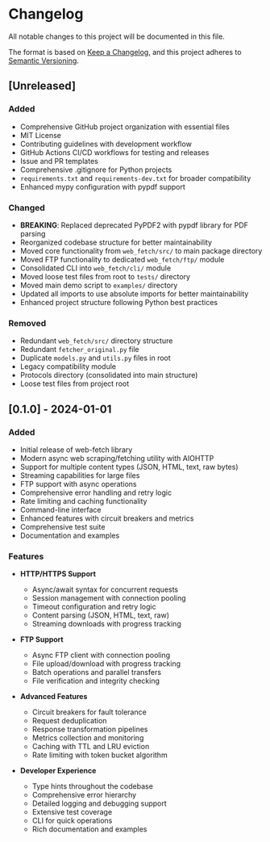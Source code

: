 # Changelog

All notable changes to this project will be documented in this file.

The format is based on [Keep a Changelog](https://keepachangelog.com/en/1.0.0/),
and this project adheres to [Semantic Versioning](https://semver.org/spec/v2.0.0.html).

## [Unreleased]

### Added
- Comprehensive GitHub project organization with essential files
- MIT License
- Contributing guidelines with development workflow
- GitHub Actions CI/CD workflows for testing and releases
- Issue and PR templates
- Comprehensive .gitignore for Python projects
- `requirements.txt` and `requirements-dev.txt` for broader compatibility
- Enhanced mypy configuration with pypdf support

### Changed
- **BREAKING**: Replaced deprecated PyPDF2 with pypdf library for PDF parsing
- Reorganized codebase structure for better maintainability
- Moved core functionality from `web_fetch/src/` to main package directory
- Moved FTP functionality to dedicated `web_fetch/ftp/` module
- Consolidated CLI into `web_fetch/cli/` module
- Moved loose test files from root to `tests/` directory
- Moved main demo script to `examples/` directory
- Updated all imports to use absolute imports for better maintainability
- Enhanced project structure following Python best practices

### Removed
- Redundant `web_fetch/src/` directory structure
- Redundant `fetcher_original.py` file
- Duplicate `models.py` and `utils.py` files in root
- Legacy compatibility module
- Protocols directory (consolidated into main structure)
- Loose test files from project root

## [0.1.0] - 2024-01-01

### Added
- Initial release of web-fetch library
- Modern async web scraping/fetching utility with AIOHTTP
- Support for multiple content types (JSON, HTML, text, raw bytes)
- Streaming capabilities for large files
- FTP support with async operations
- Comprehensive error handling and retry logic
- Rate limiting and caching functionality
- Command-line interface
- Enhanced features with circuit breakers and metrics
- Comprehensive test suite
- Documentation and examples

### Features
- **HTTP/HTTPS Support**
  - Async/await syntax for concurrent requests
  - Session management with connection pooling
  - Timeout configuration and retry logic
  - Content parsing (JSON, HTML, text, raw)
  - Streaming downloads with progress tracking

- **FTP Support**
  - Async FTP client with connection pooling
  - File upload/download with progress tracking
  - Batch operations and parallel transfers
  - File verification and integrity checking

- **Advanced Features**
  - Circuit breakers for fault tolerance
  - Request deduplication
  - Response transformation pipelines
  - Metrics collection and monitoring
  - Caching with TTL and LRU eviction
  - Rate limiting with token bucket algorithm

- **Developer Experience**
  - Type hints throughout the codebase
  - Comprehensive error hierarchy
  - Detailed logging and debugging support
  - Extensive test coverage
  - CLI for quick operations
  - Rich documentation and examples
